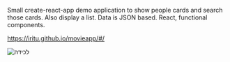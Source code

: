 Small create-react-app demo application to show people cards and search those cards.
Also display a list. 
Data is JSON based.
React, functional components.

https://iritu.github.io/movieapp/#/


![‏‏לכידה](https://user-images.githubusercontent.com/8612743/130772372-a2eb5ea3-2b2a-49ef-92ca-8478c53a3ef3.PNG)
